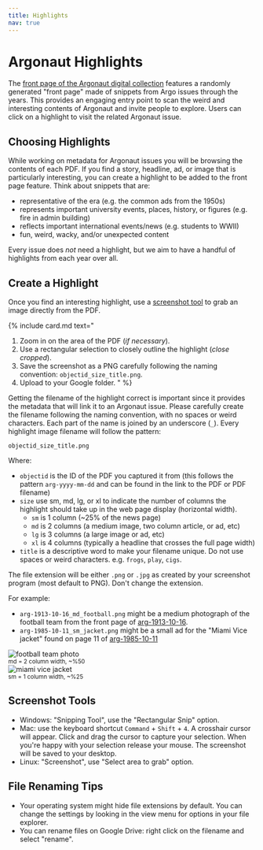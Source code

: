 ```yaml
---
title: Highlights
nav: true
---
```


# Argonaut Highlights

The [front page of the Argonaut digital collection](https://www.lib.uidaho.edu/digital/argonaut/index.html) features a randomly generated "front page" made of snippets from Argo issues through the years.
This provides an engaging entry point to scan the weird and interesting contents of Argonaut and invite people to explore.
Users can click on a highlight to visit the related Argonaut issue.

## Choosing Highlights

While working on metadata for Argonaut issues you will be browsing the contents of each PDF.
If you find a story, headline, ad, or image that is particularly interesting, you can create a highlight to be added to the front page feature.
Think about snippets that are:

- representative of the era (e.g. the common ads from the 1950s)
- represents important university events, places, history, or figures (e.g. fire in admin building)
- reflects important international events/news (e.g. students to WWII)
- fun, weird, wacky, and/or unexpected content

Every issue does *not* need a highlight, but we aim to have a handful of highlights from each year over all. 

## Create a Highlight

Once you find an interesting highlight, use a [screenshot tool](#screenshot-tools) to grab an image directly from the PDF.

{% include card.md text="
1. Zoom in on the area of the PDF (*if necessary*).
2. Use a rectangular selection to closely outline the highlight (*close cropped*).
3. Save the screenshot as a PNG carefully following the naming convention: `objectid_size_title.png`.
4. Upload to your Google folder.
" %}

Getting the filename of the highlight correct is important since it provides the metadata that will link it to an Argonaut issue.
Please carefully create the filename following the naming convention, with no spaces or weird characters.
Each part of the name is joined by an underscore (`_`).
Every highlight image filename will follow the pattern:

`objectid_size_title.png`

Where:

- `objectid` is the ID of the PDF you captured it from (this follows the pattern `arg-yyyy-mm-dd` and can be found in the link to the PDF or PDF filename)
- `size` use sm, md, lg, or xl to indicate the number of columns the highlight should take up in the web page display (horizontal width). 
    - `sm` is 1 column (~25% of the news page)
    - `md` is 2 columns (a medium image, two column article, or ad, etc)
    - `lg` is 3 columns (a large image or ad, etc)
    - `xl` is 4 columns (typically a headline that crosses the full page width)
- `title` is a descriptive word to make your filename unique. Do not use spaces or weird characters. e.g. `frogs`, `play`, `cigs`. 

The file extension will be either `.png` or `.jpg` as created by your screenshot program (most default to PNG).
Don't change the extension.

For example:

- `arg-1913-10-16_md_football.png` might be a medium photograph of the football team from the front page of [arg-1913-10-16](https://digital.lib.uidaho.edu/utils/getfile/collection/argonaut/id/1071/filename/arg-1913-10-16.pdf).
- `arg-1985-10-11_sm_jacket.png` might be a small ad for the "Miami Vice jacket" found on page 11 of [arg-1985-10-11](https://digital.lib.uidaho.edu/utils/getfile/collection/argonaut/id/9411/filename/arg-1985-10-11.pdf)

<div class="row my-3 h-100">
<div class="col-md-6 p-0 border">
<img src="{{ '/images/arg-1913-10-16_md_football.png' | relative_url }}" class="w-100" alt="football team photo">
<br>
<small>md = 2 column width, ~%50</small>
</div>
<div class="col-md-3 p-0 border">
<img src="{{ '/images/arg-1985-10-11_sm_jacket.png' | relative_url }}" class="w-100" alt="miami vice jacket">
<br>
<small>sm = 1 column width, ~%25</small>
</div>
</div>

## Screenshot Tools 

- Windows: "Snipping Tool", use the "Rectangular Snip" option.
- Mac: use the keyboard shortcut `Command` + `Shift` + `4`. A crosshair cursor will appear. Click and drag the cursor to capture your selection. When you're happy with your selection release your mouse. The screenshot will be saved to your desktop.
- Linux: "Screenshot", use "Select area to grab" option.

## File Renaming Tips

- Your operating system might hide file extensions by default. You can change the settings by looking in the view menu for options in your file explorer.
- You can rename files on Google Drive: right click on the filename and select "rename".
